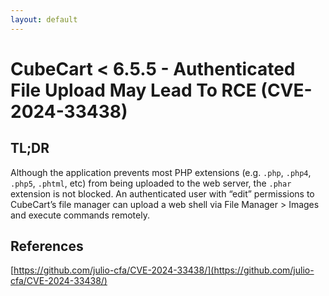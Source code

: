 ```yaml
---
layout: default
---
```


# CubeCart < 6.5.5 - Authenticated File Upload May Lead To RCE (CVE-2024-33438)
## TL;DR
Although the application prevents most PHP extensions (e.g. `.php`, `.php4`, `.php5`, `.phtml`, etc) from being uploaded to the web server, the `.phar` extension is not blocked. An authenticated user with “edit” permissions to CubeCart’s file manager can upload a web shell via File Manager > Images and execute commands remotely.
## References
[https://github.com/julio-cfa/CVE-2024-33438/](https://github.com/julio-cfa/CVE-2024-33438/)
